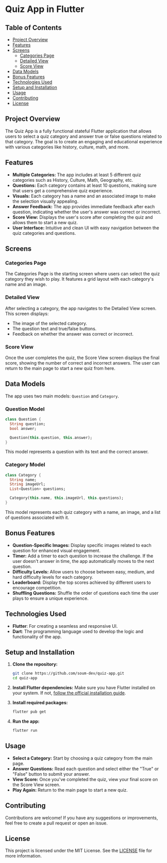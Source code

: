 # Quiz App in Flutter

## Table of Contents
- [Project Overview](#project-overview)
- [Features](#features)
- [Screens](#screens)
  - [Categories Page](#categories-page)
  - [Detailed View](#detailed-view)
  - [Score View](#score-view)
- [Data Models](#data-models)
- [Bonus Features](#bonus-features)
- [Technologies Used](#technologies-used)
- [Setup and Installation](#setup-and-installation)
- [Usage](#usage)
- [Contributing](#contributing)
- [License](#license)

## Project Overview
The Quiz App is a fully functional stateful Flutter application that allows users to select a quiz category and answer true or false questions related to that category. The goal is to create an engaging and educational experience with various categories like history, culture, math, and more.

## Features
- **Multiple Categories:** The app includes at least 5 different quiz categories such as History, Culture, Math, Geography, etc.
- **Questions:** Each category contains at least 10 questions, making sure that users get a comprehensive quiz experience.
- **Visuals:** Each category has a name and an associated image to make the selection visually appealing.
- **Answer Feedback:** The app provides immediate feedback after each question, indicating whether the user's answer was correct or incorrect.
- **Score View:** Displays the user's score after completing the quiz and allows them to start a new quiz.
- **User Interface:** Intuitive and clean UI with easy navigation between the quiz categories and questions.

## Screens

### Categories Page
The Categories Page is the starting screen where users can select the quiz category they wish to play. It features a grid layout with each category's name and an image.

### Detailed View
After selecting a category, the app navigates to the Detailed View screen. This screen displays:
- The image of the selected category.
- The question text and true/false buttons.
- Feedback on whether the answer was correct or incorrect.

### Score View
Once the user completes the quiz, the Score View screen displays the final score, showing the number of correct and incorrect answers. The user can return to the main page to start a new quiz from here.

## Data Models
The app uses two main models: `Question` and `Category`.

### Question Model
```dart
class Question {
  String question;
  bool answer;

  Question(this.question, this.answer);
}
```
This model represents a question with its text and the correct answer.

### Category Model
```dart
class Category {
  String name;
  String imageUrl;
  List<Question> questions;

  Category(this.name, this.imageUrl, this.questions);
}
```
This model represents each quiz category with a name, an image, and a list of questions associated with it.

## Bonus Features
- **Question-Specific Images:** Display specific images related to each question for enhanced visual engagement.
- **Timer:** Add a timer to each question to increase the challenge. If the user doesn't answer in time, the app automatically moves to the next question.
- **Difficulty Levels:** Allow users to choose between easy, medium, and hard difficulty levels for each category.
- **Leaderboard:** Display the top scores achieved by different users to encourage competition.
- **Shuffling Questions:** Shuffle the order of questions each time the user plays to ensure a unique experience.

## Technologies Used
- **Flutter**: For creating a seamless and responsive UI.
- **Dart**: The programming language used to develop the logic and functionality of the app.

## Setup and Installation
1. **Clone the repository:**
   ```bash
   git clone https://github.com/soum-dev/quiz-app.git
   cd quiz-app
   ```

2. **Install Flutter dependencies:**
   Make sure you have Flutter installed on your system. If not, [follow the official installation guide](https://flutter.dev/docs/get-started/install).

3. **Install required packages:**
   ```bash
   flutter pub get
   ```

4. **Run the app:**
   ```bash
   flutter run
   ```

## Usage
- **Select a Category:** Start by choosing a quiz category from the main page.
- **Answer Questions:** Read each question and select either the "True" or "False" button to submit your answer.
- **View Score:** Once you've completed the quiz, view your final score on the Score View screen.
- **Play Again:** Return to the main page to start a new quiz.

## Contributing
Contributions are welcome! If you have any suggestions or improvements, feel free to create a pull request or open an issue.

## License
This project is licensed under the MIT License. See the [LICENSE](LICENSE) file for more information.

